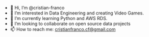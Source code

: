 - 👋 Hi, I’m @cristian-franco
- 👀 I’m interested in Data Engineering and creating Video Games.
- 🌱 I’m currently learning Python and AWS RDS.
- 💞️ I’m looking to collaborate on open source data projects
- 📫 How to reach me: cristianfranco.cf@gmail.com

<!---
cristian-franco/cristian-franco is a ✨ special ✨ repository because its `README.md` (this file) appears on your GitHub profile.
You can click the Preview link to take a look at your changes.
--->
